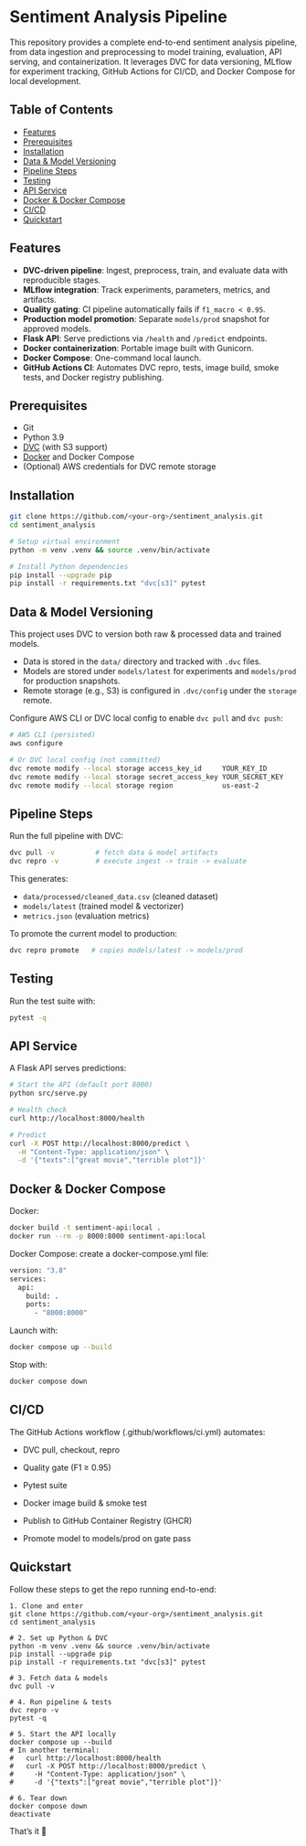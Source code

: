 # Sentiment Analysis Pipeline

This repository provides a complete end-to-end sentiment analysis pipeline, from data ingestion and preprocessing to model training, evaluation, API serving, and containerization. It leverages DVC for data versioning, MLflow for experiment tracking, GitHub Actions for CI/CD, and Docker Compose for local development.

## Table of Contents

- [Features](#features)
- [Prerequisites](#prerequisites)
- [Installation](#installation)
- [Data & Model Versioning](#data--model-versioning)
- [Pipeline Steps](#pipeline-steps)
- [Testing](#testing)
- [API Service](#api-service)
- [Docker & Docker Compose](#docker--docker-compose)
- [CI/CD](#cicd)
- [Quickstart](#quickstart)

## Features

- **DVC-driven pipeline**: Ingest, preprocess, train, and evaluate data with reproducible stages.  
- **MLflow integration**: Track experiments, parameters, metrics, and artifacts.  
- **Quality gating**: CI pipeline automatically fails if `f1_macro < 0.95`.  
- **Production model promotion**: Separate `models/prod` snapshot for approved models.  
- **Flask API**: Serve predictions via `/health` and `/predict` endpoints.  
- **Docker containerization**: Portable image built with Gunicorn.  
- **Docker Compose**: One-command local launch.  
- **GitHub Actions CI**: Automates DVC repro, tests, image build, smoke tests, and Docker registry publishing.

## Prerequisites

- Git  
- Python 3.9  
- [DVC](https://dvc.org/) (with S3 support)  
- [Docker](https://www.docker.com/) and Docker Compose  
- (Optional) AWS credentials for DVC remote storage  

## Installation

```bash
git clone https://github.com/<your-org>/sentiment_analysis.git
cd sentiment_analysis

# Setup virtual environment
python -m venv .venv && source .venv/bin/activate

# Install Python dependencies
pip install --upgrade pip
pip install -r requirements.txt "dvc[s3]" pytest
```
## Data & Model Versioning

This project uses DVC to version both raw & processed data and trained models.

- Data is stored in the `data/` directory and tracked with `.dvc` files.  
- Models are stored under `models/latest` for experiments and `models/prod` for production snapshots.  
- Remote storage (e.g., S3) is configured in `.dvc/config` under the `storage` remote.  

Configure AWS CLI or DVC local config to enable `dvc pull` and `dvc push`:

```bash
# AWS CLI (persisted)
aws configure

# Or DVC local config (not committed)
dvc remote modify --local storage access_key_id     YOUR_KEY_ID
dvc remote modify --local storage secret_access_key YOUR_SECRET_KEY
dvc remote modify --local storage region            us-east-2
```
## Pipeline Steps

Run the full pipeline with DVC:

```bash
dvc pull -v          # fetch data & model artifacts
dvc repro -v         # execute ingest -> train -> evaluate
```
This generates:

- `data/processed/cleaned_data.csv` (cleaned dataset)  
- `models/latest` (trained model & vectorizer)  
- `metrics.json` (evaluation metrics)  

To promote the current model to production:

```bash
dvc repro promote   # copies models/latest -> models/prod
```
## Testing
Run the test suite with:
```bash
pytest -q
```
## API Service
A Flask API serves predictions:
```bash
# Start the API (default port 8000)
python src/serve.py

# Health check
curl http://localhost:8000/health

# Predict
curl -X POST http://localhost:8000/predict \
  -H "Content-Type: application/json" \
  -d '{"texts":["great movie","terrible plot"]}'
```
## Docker & Docker Compose
Docker:
```bash
docker build -t sentiment-api:local .
docker run --rm -p 8000:8000 sentiment-api:local
```
Docker Compose: create a docker-compose.yml file:
```bash
version: "3.8"
services:
  api:
    build: .
    ports:
      - "8000:8000"
```
Launch with:
```bash
docker compose up --build
```
Stop with:
```bash
docker compose down
```
## CI/CD
The GitHub Actions workflow (.github/workflows/ci.yml) automates:
- DVC pull, checkout, repro

- Quality gate (F1 ≥ 0.95)

- Pytest suite

- Docker image build & smoke test

- Publish to GitHub Container Registry (GHCR)

- Promote model to models/prod on gate pass

## Quickstart
Follow these steps to get the repo running end-to-end:
```bash# 
1. Clone and enter
git clone https://github.com/<your-org>/sentiment_analysis.git
cd sentiment_analysis

# 2. Set up Python & DVC
python -m venv .venv && source .venv/bin/activate
pip install --upgrade pip
pip install -r requirements.txt "dvc[s3]" pytest

# 3. Fetch data & models
dvc pull -v

# 4. Run pipeline & tests
dvc repro -v
pytest -q

# 5. Start the API locally
docker compose up --build
# In another terminal:
#   curl http://localhost:8000/health
#   curl -X POST http://localhost:8000/predict \
#     -H "Content-Type: application/json" \
#     -d '{"texts":["great movie","terrible plot"]}'

# 6. Tear down
docker compose down
deactivate
```

That’s it 🎉